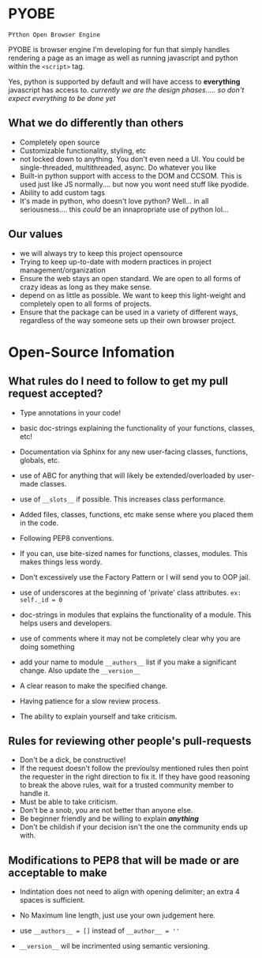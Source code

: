 # PYOBE

`PYthon Open Browser Engine`

PYOBE is browser engine I'm developing for fun that simply handles rendering a page as an image as well as running javascript and python within the `<script>` tag.

Yes, python is supported by default and will have access to **everything** javascript has access to.
*currently we are the design phases..... so don't expect everything to be done yet*

## What we do differently than others

- Completely open source
- Customizable functionality, styling, etc
- not locked down to anything. You don't even need a UI. You could be single-threaded, multithreaded, async. Do whatever you like
- Built-in python support with access to the DOM and CCSOM. This is used just like JS normally.... but now you wont need stuff like pyodide.
- Ability to add custom tags
- It's made in python, who doesn't love python? Well... in all seriousness.... this *could* be an innapropriate use of python lol...

## Our values

- we will always try to keep this project opensource
- Trying to keep up-to-date with modern practices in project management/organization
- Ensure the web stays an open standard. We are open to all forms of crazy ideas as long as they make sense.
- depend on as little as possible. We want to keep this light-weight and completely open to all forms of projects.
- Ensure that the package can be used in a variety of different ways, regardless of the way someone sets up their own browser project.

# Open-Source Infomation

## What rules do I need to follow to get my pull request accepted?

- Type annotations in your code!
- basic doc-strings explaining the functionality of your functions, classes, etc!
- Documentation via Sphinx for any new user-facing classes, functions, globals, etc.
- use of ABC for anything that will likely be extended/overloaded by user-made classes.
- use of `__slots__` if possible. This increases class performance.
- Added files, classes, functions, etc make sense where you placed them in the code.
- Following PEP8 conventions.
- If you can, use bite-sized names for functions, classes, modules. This makes things less wordy.
- Don't excessively use the Factory Pattern or I will send you to OOP jail.
- use of underscores at the beginning of 'private' class attributes. `ex: self._id = 0`
- doc-strings in modules that explains the functionality of a module. This helps users and developers.
- use of comments where it may not be completely clear why you are doing something
- add your name to module `__authors__` list if you make a significant change. Also update the `__version__`

- A clear reason to make the specified change.
- Having patience for a slow review process.
- The ability to explain yourself and take criticism.


## Rules for reviewing other people's pull-requests

- Don't be a dick, be constructive!
- If the request doesn't follow the previoulsy mentioned rules then point the requester in the right direction to fix it. If they have good reasoning to break the above rules, wait for a trusted community member to handle it.
- Must be able to take criticism.
- Don't be a snob, you are not better than anyone else.
- Be beginner friendly and be willing to explain ***anything***
- Don't be childish if your decision isn't the one the community ends up with.

## Modifications to PEP8 that will be made or are acceptable to make

- Indintation does not need to align with opening delimiter; an extra 4 spaces is sufficient.

- No Maximum line length, just use your own judgement here.

- use `__authors__ = []` instead of `__author__ = ''`

- `__version__` wil be incrimented using semantic versioning.


